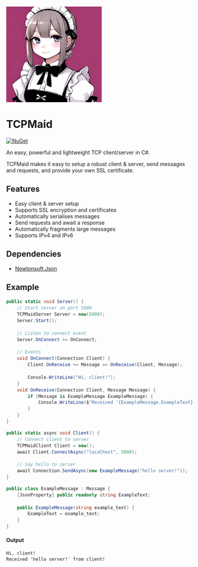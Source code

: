 ![Icon](Assets/IconMini.png)

# TCPMaid

[![NuGet](https://img.shields.io/nuget/v/TCPMaid.svg)](https://www.nuget.org/packages/TCPMaid)
 
An easy, powerful and lightweight TCP client/server in C#.

TCPMaid makes it easy to setup a robust client & server, send messages and requests, and provide your own SSL certificate.

## Features
- Easy client & server setup
- Supports SSL encryption and certificates
- Automatically serialises messages
- Send requests and await a response
- Automatically fragments large messages
- Supports IPv4 and IPv6

## Dependencies
- [Newtonsoft.Json](https://www.newtonsoft.com/json)

## Example

```cs
public static void Server() {
    // Start server on port 5000
    TCPMaidServer Server = new(5000);
    Server.Start();

    // Listen to connect event
    Server.OnConnect += OnConnect;
    
    // Events
    void OnConnect(Connection Client) {
        Client.OnReceive += Message => OnReceive(Client, Message);
        
        Console.WriteLine("Hi, client!");
    }
    void OnReceive(Connection Client, Message Message) {
        if (Message is ExampleMessage ExampleMessage) {
            Console.WriteLine($"Received '{ExampleMessage.ExampleText}' from client!");
        }
    }
}
```
```cs
public static async void Client() {
    // Connect client to server
    TCPMaidClient Client = new();
    await Client.ConnectAsync("localhost", 5000);

    // Say hello to server
    await Connection.SendAsync(new ExampleMessage("hello server!"));
}
```
```cs
public class ExampleMessage : Message {
    [JsonProperty] public readonly string ExampleText;
    
    public ExampleMessage(string example_text) {
        ExampleText = example_text;
    }
}
```
#### Output
```
Hi, client!
Received 'hello server!' from client!
```
